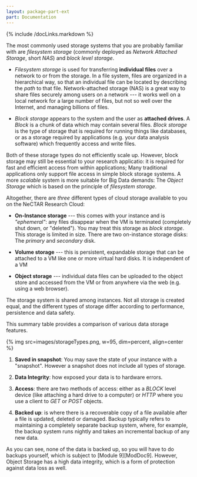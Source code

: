 ```yaml
---
layout: package-part-ext
part: Documentation
---
```

{% include /docLinks.markdown %}

The most commonly used storage systems that you are probably familiar with are *filesystem storage* (commonly deployed as *Network Attached Storage*, short *NAS*) and *block level storage*. 

* *Filesystem storage* is used for transferring **individual files** over a network to or from the storage.
In a file system, files are organized in a hierarchical way, so that an individual file can be located by describing the *path* to that file. 
Network-attached storage (NAS) is a great way to share files securely among users on a network --- it works well on a local network for a large number of files, but not so well over the Internet, and managing billions of files.

* *Block storage* appears to the system and the user as **attached drives**. A *Block* is a chunk of data which may contain several files. 
*Block storage* is the type of storage that is required for running things like databases, or as a storage required by applications (e.g. your data analysis software) which frequently access and write files. 


Both of these storage types do not efficiently scale up. However, block storage may still be essential to your research applicatio: it is required for fast and efficient access from within applications; Many traditional applications only support file access in simple block storage systems.
A more *scalable* system is more suitable for Big Data demands: The *Object Storage* which is based on the principle of *filesystem storage*.

Altogether, there are *three* different types of cloud storage available to you on the NeCTAR Research Cloud:

* **On-Instance storage** --- this comes with your instance and is *"ephemeral"*: any files disappear when the VM is terminated (completely shut down, or "deleted"). You may treat this storage as *block storage*. This storage is limited in size. There are two on-instance storage disks: The *primary* and *secondary* disk.

* **Volume storage** --- this is persistent, expandable storage that can be attached to a VM like one or more virtual hard disks. It is independent of a VM 

* **Object storage** --- individual data files can be uploaded to the object store and accessed from the VM or from anywhere via the web (e.g. using a web browser).

The storage system is shared among instances. Not all storage is created equal, and the different types of storage differ according to performance, persistence and data safety.



This summary table provides a comparison of various data storage features.

{% img src=images/storageTypes.png, w=95, dim=percent, align=center %}

1. **Saved in snapshot**: You may save the state of your instance with a "snapshot". However a snapshot does not include all types of storage.

2. **Data Integrity**: how exposed your data is to hardware errors.

3. **Access**: there are two methods of access: either as a *BLOCK* level device (like attaching a hard drive to a computer) or *HTTP* where you use a client to *GET* or *POST* objects.

4. **Backed up**: is where there is a recoverable copy of a file available after a file is updated, deleted or damaged. Backup typically refers to maintaining a completely separate backup system, where, for example, the backup system runs nightly and takes an incremental backup of any new data.

As you can see, none of the data is backed up, so you will have to do backups yourself, which is subject to [Module 9][ModDoc9]. However, Object Storage has a high data integrity, which is a form of protection against data loss as well. 




